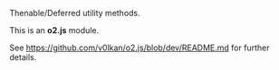Thenable/Deferred utility methods.

This is an **o2.js** module.

See <https://github.com/v0lkan/o2.js/blob/dev/README.md> for further details.
